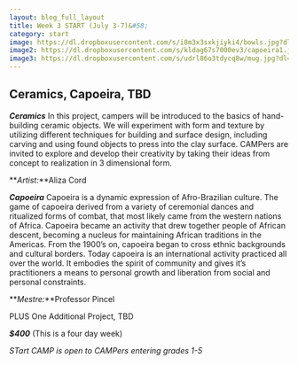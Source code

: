 ```yaml
---
layout: blog_full_layout
title: Week 3 START (July 3-7)&#58; 
category: start
image: https://dl.dropboxusercontent.com/s/i8m3x3sxkjiyki4/bowls.jpg?dl=0
image2: https://dl.dropboxusercontent.com/s/kldag67s7000ev3/capoeira1.jpg?dl=0
image3: https://dl.dropboxusercontent.com/s/udrl86o3tdycq8w/mug.jpg?dl=0
---
```


## Ceramics, Capoeira, TBD

**_Ceramics_** 
In this project, campers will be introduced to the basics of hand-building ceramic objects. We will experiment with form and texture by utilizing different techniques for building and surface design, including carving and using found objects to press into the clay surface. CAMPers are invited to explore and develop their creativity by taking their ideas from concept to realization in 3 dimensional form. 

**_Artist:_**Aliza Cord


**_Capoeira_**
Capoeira is a dynamic expression of Afro-Brazilian culture. The game of capoeira derived from a variety of ceremonial dances and ritualized forms of combat, that most likely came from the western nations of Africa. Capoeira became an activity that drew together people of African descent, becoming a nucleus for maintaining African traditions in the Americas. From the 1900’s on, capoeira began to cross ethnic backgrounds and cultural borders. Today capoeira is an international activity practiced all over the world. It embodies the spirit of community and gives it’s practitioners a means to personal growth and liberation from social and personal constraints.

**_Mestre:_**Professor Pincel

 

PLUS One Additional Project, TBD



**_$400_** (This is a four day week)

*STart CAMP is open to CAMPers entering grades 1-5*
